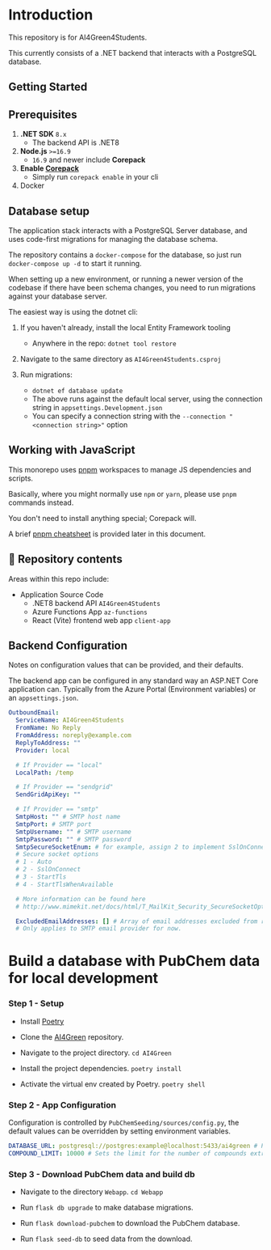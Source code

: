 # Introduction

This repository is for AI4Green4Students.

This currently consists of a .NET backend that interacts with a PostgreSQL database.

## Getting Started

## Prerequisites

1. **.NET SDK** `8.x`
   - The backend API is .NET8
1. **Node.js** `>=16.9`
   - `16.9` and newer include **Corepack**
1. **Enable [Corepack](https://nodejs.org/api/corepack.html)**
   - Simply run `corepack enable` in your cli
1. Docker

## Database setup

The application stack interacts with a PostgreSQL Server database, and uses code-first migrations for managing the database schema.

The repository contains a `docker-compose` for the database, so just run `docker-compose up -d` to start it running.

When setting up a new environment, or running a newer version of the codebase if there have been schema changes, you need to run migrations against your database server.

The easiest way is using the dotnet cli:

1. If you haven't already, install the local Entity Framework tooling

   - Anywhere in the repo: `dotnet tool restore`

1. Navigate to the same directory as `AI4Green4Students.csproj`
1. Run migrations:

   - `dotnet ef database update`
   - The above runs against the default local server, using the connection string in `appsettings.Development.json`
   - You can specify a connection string with the `--connection "<connection string>"` option

## Working with JavaScript

This monorepo uses [pnpm](https://pnpm.io) workspaces to manage JS dependencies and scripts.

Basically, where you might normally use `npm` or `yarn`, please use `pnpm` commands instead.

You don't need to install anything special; Corepack will.

A brief [pnpm cheatsheet](#-pnpm-cheatsheet) is provided later in this document.

## 📁 Repository contents

Areas within this repo include:

- Application Source Code
  - .NET8 backend API `AI4Green4Students`
  - Azure Functions App `az-functions`
  - React (Vite) frontend web app `client-app`

## Backend Configuration

Notes on configuration values that can be provided, and their defaults.

The backend app can be configured in any standard way an ASP.NET Core application can. Typically from the Azure Portal (Environment variables) or an `appsettings.json`.

```yaml
OutboundEmail:
  ServiceName: AI4Green4Students
  FromName: No Reply
  FromAddress: noreply@example.com
  ReplyToAddress: ""
  Provider: local

  # If Provider == "local"
  LocalPath: /temp

  # If Provider == "sendgrid"
  SendGridApiKey: ""

  # If Provider == "smtp"
  SmtpHost: "" # SMTP host name
  SmtpPort: # SMTP port
  SmtpUsername: "" # SMTP username
  SmtpPassword: "" # SMTP password
  SmtpSecureSocketEnum: # for example, assign 2 to implement SslOnConnect
  # Secure socket options
  # 1 - Auto
  # 2 - SslOnConnect
  # 3 - StartTls
  # 4 - StartTlsWhenAvailable

  # More information can be found here
  # http://www.mimekit.net/docs/html/T_MailKit_Security_SecureSocketOptions.htm

  ExcludedEmailAddresses: [] # Array of email addresses excluded from receiving emails, typically used for test or dummy emails.
  # Only applies to SMTP email provider for now.
```

# Build a database with PubChem data for local development

### Step 1 - Setup

- Install [Poetry](https://python-poetry.org/docs/#installing-with-the-official-installer)

- Clone the [AI4Green](https://github.com/AI4Green/AI4Green/tree/main) repository.

- Navigate to the project directory. `cd AI4Green`

- Install the project dependencies. `poetry install`

- Activate the virtual env created by Poetry. `poetry shell`

### Step 2 - App Configuration

Configuration is controlled by `PubChemSeeding/sources/config.py`, the default values can be overridden by setting environment variables.

```yaml
DATABASE_URL: postgresql://postgres:example@localhost:5433/ai4green # Postgres database connection string.
COMPOUND_LIMIT: 10000 # Sets the limit for the number of compounds extracted from PubChem. Note that a large database can cause smaller servers to crash.
```

### Step 3 - Download PubChem data and build db

- Navigate to the directory `Webapp`. `cd Webapp`

- Run `flask db upgrade` to make database migrations.

- Run `flask download-pubchem` to download the PubChem database.

- Run `flask seed-db` to seed data from the download.

